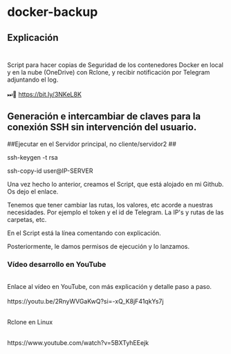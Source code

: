 # docker-backup<br>
## Explicación<br><br>
Script para hacer copias de Seguridad de los contenedores Docker en local y en la nube (OneDrive) con Rclone, y recibir notificación por Telegram adjuntando el log.<br>
<br>
⏭📼 https://bit.ly/3NKeL8K

## Generación e intercambiar de claves para la conexión SSH sin intervención del usuario.

##Ejecutar en el Servidor principal, no cliente/servidor2 ##

ssh-keygen -t rsa

ssh-copy-id user@IP-SERVER

Una vez hecho lo anterior, creamos el Script, que está alojado en mi Github. Os dejo el enlace.

Tenemos que tener cambiar las rutas, los valores, etc acorde a nuestras necesidades. Por ejemplo el token y el id de Telegram. La IP's y rutas de las carpetas, etc.

En el Script está la línea comentando con explicación.

Posteriormente, le damos permisos de ejecución y lo lanzamos.

### Vídeo desarrollo en YouTube<br>
<br>
Enlace al vídeo en YouTube, con más explicación y detalle paso a paso.
<br><br>
https://youtu.be/2RnyWVGaKwQ?si=-xQ_K8jF41qkYs7j
<br><br><p></p>
Rclone en Linux 
<br><br><p></p>
https://www.youtube.com/watch?v=5BXTyhEEejk
